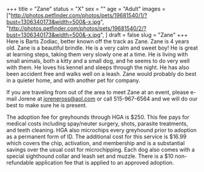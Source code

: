 +++
title = "Zane"
status = "X"
sex = ""
age = "Adult"
images = ["http://photos.petfinder.com/photos/pets/19681540/1/?bust=1306340173&width=500&-x.jpg",
"http://photos.petfinder.com/photos/pets/19681540/2/?bust=1306340173&width=500&-x.jpg",
]
draft = false
slug = "Zane"
+++
Here is Barts Zodiac, better known off the track as Zane.  Zane is 4 years old.  Zane is a beautiful brindle.  He is a very calm and sweet boy!  He is great at learning steps, taking them very slowly one at a time.  He is living with small animals, both a kitty and a small dog, and he seems to do very well with them.  He loves his kennel and sleeps through the night.  He has also been accident free and walks well on a leash.  Zane would probably do best in a quieter home, and with another pet for company.


If you are traveling from out of the area to meet Zane at an event, please e-mail Jorene at joreneross@aol.com or call 515-967-6564 and we will do our best to make sure he is present.

The adoption fee for greyhounds through HGA is $250. This fee pays for medical costs including spay/neuter surgery, shots, parasite treatments, and teeth cleaning. HGA also microchips every greyhound prior to adoption as a permanent form of ID. The additional cost for this service is $16.99 which covers the chip, activation, and membership and is a substantial savings over the usual cost for microchipping. Each dog also comes with a special sighthound collar and leash set and muzzle. There is a $10 non-refundable application fee that is applied to an approved adoption.

